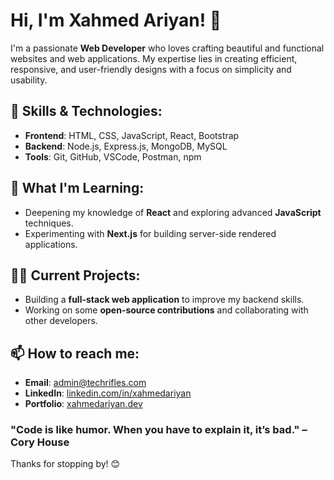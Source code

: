 # Hi, I'm Xahmed Ariyan! 👋

I'm a passionate **Web Developer** who loves crafting beautiful and functional websites and web applications. My expertise lies in creating efficient, responsive, and user-friendly designs with a focus on simplicity and usability.

## 🚀 Skills & Technologies:

- **Frontend**: HTML, CSS, JavaScript, React, Bootstrap
- **Backend**: Node.js, Express.js, MongoDB, MySQL
- **Tools**: Git, GitHub, VSCode, Postman, npm

## 🌱 What I'm Learning:

- Deepening my knowledge of **React** and exploring advanced **JavaScript** techniques.
- Experimenting with **Next.js** for building server-side rendered applications.

## 👨‍💻 Current Projects:

- Building a **full-stack web application** to improve my backend skills.
- Working on some **open-source contributions** and collaborating with other developers.

## 📫 How to reach me:

- **Email**: [admin@techrifles.com](mailto:admin@techrifles.com)
- **LinkedIn**: [linkedin.com/in/xahmedariyan](https://linkedin.com/in/xahmedariyan)
- **Portfolio**: [xahmedariyan.dev](https://xahmedariyan.dev)

### "Code is like humor. When you have to explain it, it’s bad." – Cory House

Thanks for stopping by! 😊

